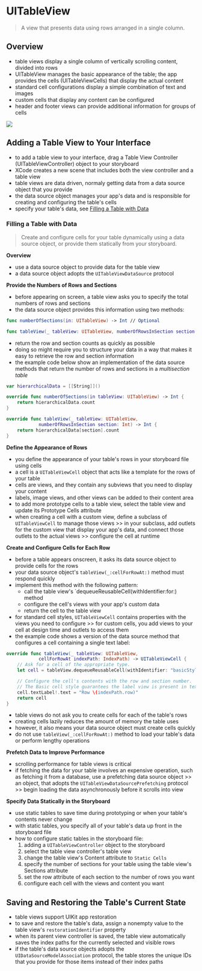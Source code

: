 # UITableView
> A view that presents data using rows arranged in a single column.

## Overview
- table views display a single column of vertically scrolling content, divided into rows
- UITableView manages the basic appearance of the table; the app provides the cells (UITableViewCells) that display the actual content
- standard cell configurations display a simple combination of text and images
- custom cells that display any content can be configured
- header and footer views can provide additional information for groups of cells

<img src="https://docs-assets.developer.apple.com/published/722508d93c/1eb44f8d-1907-4949-9208-f2fb7f3ffd1b.png">

## Adding a Table View to Your Interface
- to add a table view to your interface, drag a Table View Controller (UITableViewController) object to your storyboard
- XCode creates a new scene that includes both the view controller and a table view
- table views are data driven, normaly getting data from a data source object that you provide
- the data source object manages your app's data and is responsible for creating and configuring the table's cells
- specify your table's data, see [Filling a Table with Data](https://developer.apple.com/documentation/uikit/views_and_controls/table_views/filling_a_table_with_data)

### Filling a Table with Data
> Create and configure cells for your table dynamically using a data source object, or provide them statically from your storyboard.

**Overview**
- use a data source object to provide data for the table view
- a data source object adopts the `UITableViewDataSource` protocol

**Provide the Numbers of Rows and Sections**
- before appearing on screen, a table view asks you to specify the total numbers of rows and sections
- the data source object provides this information using two methods:
```swift
func numberOfSections(in: UITableView) -> Int // Optional

func tableView(_ tableView: UITableView, numberOfRowsInSection section: Int) -> Int 
``` 
- return the row and section counts as quickly as possible 
- doing so might require you to structure your data in a way that makes it easy to retrieve the row and section information
- the example code below show an implementation of the data source methods that return the number of rows and sections in a *multisection table*

```swift
var hierarchicalData = [[String]]()

override func numberOfSections(in tableView: UITableView) -> Int {
	return hierarchicalData.count
}

override func tableView(_ tableView: UITableView,
			numberOfRowsInSection section: Int) -> Int {
	return hierarchicalData[section].count
}
```

**Define the Appearance of Rows**
- you define the appearance of your table's rows in your storyboard file using cells
- a cell is a `UITableViewCell` object that acts like a template for the rows of your table
- cells are views, and they contain any subviews that you need to display your content
- labels, image views, and other views can be added to their content area 
- to add more prototype cells to a table view, select the table view and update its Prototype Cells attribute
- when creating a cell with a custom view, define a subclass of `UITableViewCell` to manage those views >> in your subclass, add outlets for the custom view that display your app's data, and connect those outlets to the actual views >> configure the cell at runtime


**Create and Configure Cells for Each Row**
- before a table appears onscreen, it asks its data source object to provide cells for the rows
- your data source object's `tableView(_:cellForRowAt:)` method must respond quickly
- implement this method with the following pattern:
	- call the table view's `dequeueReusableCell(withIdentifier:for:) method 
	- configure the cell's views with your app's custom data
	- return the cell to the table view
- for standard cell styles, `UITableViewCell` contains properties with the views you need to configure >> for custom cells, you add views to your cell at design time and outlets to access them
- the example code shows a version of the data source method that configures a cell containing a single text label:

```swift
override func tableView(_ tableView: UITableView, 
			cellForRowAt indexPath: IndexPath) -> UITableViewCell {
	// Ask for a cell of the appropriate type.
	let cell = tableView.dequeueReusableCell(withIdentifier: "basicStyleCell", for: indexPath)

	// Configure the cell's contents with the row and section number.
	// The Basic cell style guarantees the label view is present in textLabel.
	cell.textLabel!.text = "Row \(indexPath.row)"
	return cell
}
```

- table views do not ask you to create cells for each of the table's rows
- creating cells lazily reduces the amount of memory the table uses
- however, it also means your data source object must create cells quickly
- do not use `tableView(_:cellForRowAt:)` method to load your table's data or perform lengthy operations

**Prefetch Data to Improve Performance**
- scrolling performance for table views is critical
- if fetching the data for your table involves an expensive operation, such as fetching it from a database, use a prefetching data source object >> an object, that adopts the `UITableViewDataSourcePrefetching` protocol >> begin loading the data asynchronously before it scrolls into view

**Specify Data Statically in the Storyboard**
- use static tables to save time during prototyping or when your table's contents never change
- with static tables, you specify all of your table's data up front in the storyboard file
- how to configure static tables in the storyboard file:
	1. adding a `UITableViewController` object to the storyboard
	2. select the table view controller's table view
	3. change the table view's Content attribute to `Static Cells`
	4. specify the number of sections for your table using the table view's Sections attribute
	5. set the row attribute of each section to the number of rows you want
	6. configure each cell with the views and content you want 

## Saving and Restoring the Table's Current State
- table views support UIKit app restoration 
- to save and restore the table's data, assign a nonempty value to the table view's `restorationIdentifier` property
- when its parent view controller is saved, the table view automatically saves the index paths for the currently selected and visible rows
- if the table's data source objects adopts the `UIDataSourceModelAssociation` protocol, the table stores the unique IDs that you provide for those items instead of their index paths

 

